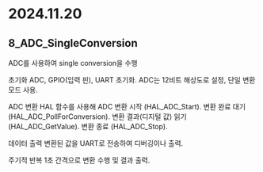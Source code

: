 # 2024.11.20

## 8_ADC_SingleConversion

ADC를 사용하여 single conversion을 수행

초기화
ADC, GPIO(입력 핀), UART 초기화.
ADC는 12비트 해상도로 설정, 단일 변환 모드 사용.

ADC 변환
HAL 함수를 사용해 ADC 변환 시작 (HAL_ADC_Start).
변환 완료 대기 (HAL_ADC_PollForConversion).
변환 결과(디지털 값) 읽기 (HAL_ADC_GetValue).
변환 종료 (HAL_ADC_Stop).

데이터 출력
변환된 값을 UART로 전송하여 디버깅이나 출력.

주기적 반복
1초 간격으로 변환 수행 및 결과 출력.

